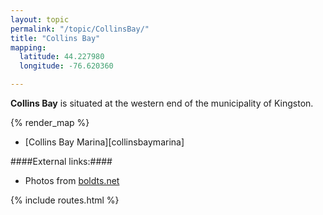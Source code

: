 ```yaml
---
layout: topic
permalink: "/topic/CollinsBay/"
title: "Collins Bay"
mapping:
  latitude: 44.227980
  longitude: -76.620360

---
```


**Collins Bay** is situated at the western end of the municipality of Kingston.

{% render_map %}

* [Collins Bay Marina][collinsbaymarina]

####External links:####

* Photos from [boldts.net](http://www.boldts.net/KingstonD.shtml)

{% include routes.html %}
